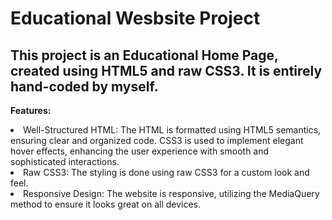 <h1>Educational Wesbsite Project</h1>
<h2>This project is an Educational Home Page, created using HTML5 and raw CSS3. It is entirely hand-coded by myself.</h2>

<b>Features:</b>
<li> Well-Structured HTML: The HTML is formatted using HTML5 semantics, ensuring clear and organized code. CSS3 is used to implement elegant hover effects, enhancing the user experience with smooth and sophisticated interactions. </li>
<li>Raw CSS3: The styling is done using raw CSS3 for a custom look and feel.</li>
<li>Responsive Design: The website is responsive, utilizing the MediaQuery method to ensure it looks great on all devices.</li>
